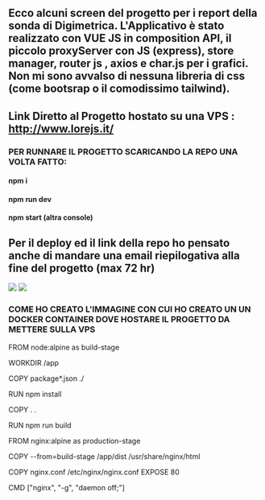 <h2>Ecco alcuni screen del progetto per i report della sonda di Digimetrica. L'Applicativo è stato realizzato con VUE JS in composition API, il piccolo proxyServer con JS (express), store manager, router js , axios e char.js per i grafici. Non mi sono avvalso di nessuna libreria di css (come bootsrap o il comodissimo tailwind). </h2>

<h2>Link Diretto al Progetto hostato su una VPS : <a href="http://www.lorejs.it/">http://www.lorejs.it/</a> </h2>

<h3>PER RUNNARE IL PROGETTO SCARICANDO LA REPO UNA VOLTA FATTO:
    <h4>npm i</h4>
    <h4>npm run dev</h4>
    <h4>npm start (altra console)</h4>
 </h3>

<h2>Per il deploy ed il link della repo ho pensato anche di mandare una email riepilogativa alla fine del progetto (max 72 hr)</h2>

<img src="https://i.imgur.com/7wibYGm.png">
<img src="https://i.imgur.com/LFb3anG.png">


<h3>COME HO CREATO L'IMMAGINE CON CUI HO CREATO UN UN DOCKER CONTAINER DOVE HOSTARE IL PROGETTO DA METTERE SULLA VPS </h3>


FROM node:alpine as build-stage

WORKDIR /app

COPY package*.json ./

RUN npm install

COPY . .

RUN npm run build

FROM nginx:alpine as production-stage

COPY --from=build-stage /app/dist /usr/share/nginx/html

COPY nginx.conf /etc/nginx/nginx.conf
EXPOSE 80

CMD ["nginx", "-g", "daemon off;"]
